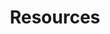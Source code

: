 ---
layout: m3/m3resources
title: Resources
permalink: /m3resources/


sections:
  - name: M3 Playbook
    description: Descriptions for how to apply the M3 framework for a modernization or migration, including detailed activity steps, inputs, outputs, lessons learned, and stakeholders involved.
    items:
      - name: M3 Playbook (PDF)
        filename: M3-Playbook.pdf

  - name: M3 Document and Example Tracker
    description: Outlines the initial creation and updates of M3 Documents as outlined throughout all Phases for easy-to-follow tracking and maintenance. It also includes a list of current M3 Examples as stored on Max.gov.
    items:
      - name: M3 Document and Example Tracker
        filename: M3-Document-and-Example-Tracker.xlsx

  - name: Progress Review Templates
    description: Templates aid customers and providers in the completion of activities, providing aspects to consider while completing the activity. Templates do not have to be used if a customer or provider organization already has its own template as long as the detail included is the same.
    items:
      - name: Phase 1 Progress Review
        filename: Phase 1 Progress Review.pptx
      - name: Phase 2 Progress Review
        filename: Phase 2 Progress Review.pptx
      - name: Phase 3 Progress Review
        filename: Phase 3 Progress Review.pptx
      - name: Phase 4 Progress Review
        filename: Phase 4 Progress Review.pptx

  - name: Documentation Templates
    items:
      - name: As Is System Environment
        filename: M3-Playbook-As-Is-System-Environment-Template.xlsx
      - name: Baseline and Target Performance Success Metrics
        filename: M3-Playbook-Baseline-and-Target-Performance-Success-Metrics.pptx
      - name: Business Needs Workbook
        filename: M3-Playbook-Business-Needs-Workbook-2021.xlsx
      - name: Business Readiness Assessment Template
        filename: M3-Playbook-Business-Readiness-Assessment-Template.pptx
      - name: Change Management Plan
        filename: M3-Playbook-Change-Management-Plan-Template.docx
      - name: Change Request Form
        filename: M3-Playbook-Change-Request-Form-Template.docx
      - name: Communications Plan
        filename: M3-Playbook-Communications-Plan-Template.xlsx
      - name: Configuration Management Plan
        filename: M3-Playbook-Configuration-Management-Plan-Template.docx
      - name: Data Conversion Plan
        filename: M3-Playbook-Data-Conversion-Plan-Template.docx
      - name: Governance Plan
        filename: M3-Playbook-Governance-Plan-Template.docx
      - name: Investment Readiness Checklist
        filename: M3-Playbook-Investment-Readiness-Checklist.xlsx
      - name: Lessons Learned Report
        filename: M3-Playbook-Lessons-Learned-Report-Template.docx
      - name: Master Schedule
        filename: M3-Playbook-Master-Schedule-Template.xlsx
      - name: Provider Assessment
        filename: M3-Playbook-Provider-Assessment-Template.docx
      - name: RAID Log
        filename: M3-Playbook-RAID-Log-Template.xlsx
      - name: Requirements Management Plan
        filename: M3-Playbook-Requirements-Management-Plan-Template.docx
      - name: Requirements Traceability Matrix
        filename: M3-Playbook-Requirements-Traceability-Matrix-Template.xlsx
      - name: Resource Management Plan
        filename: M3-Playbook-Resource-Management-Plan-Template.docx
      - name: Risk Assessment Tool
        filename: M3-Playbook-Risk-Assessment-Tool-Template.xlsm
      - name: Risk Management Plan
        filename: M3-Playbook-Risk-Management-Plan-Template.docx
      - name: Stakeholder Analysis
        filename: M3-Playbook-Stakeholder-Analysis-Template.xlsx
      - name: Status Report Dashboard
        filename: M3-Playbook-Status-Report-Dashboard-Template.pptx
      - name: Target State CONOPS
        filename: M3-Playbook-Target-State-CONOPS-Template.docx
      - name: Test Plan
        filename: M3-Playbook-Test-Plan-Template.docx
      - name: Training Plan
        filename: M3-Playbook-Training-Plan-Template.docx

  - name: Glossary
    description: '<a href="/m3glossary/" class="usa-button">View the Glossary</a>'

---
